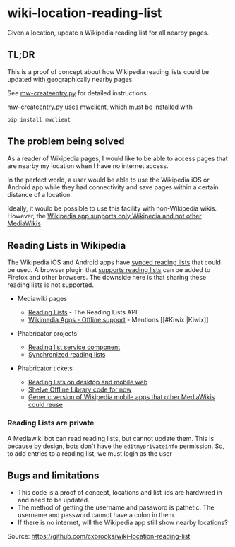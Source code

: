 # wiki-location-reading-list

Given a location, update a Wikipedia reading list for all nearby pages.

## TL;DR
This is a proof of concept about how Wikipedia reading lists could be updated with geographically nearby pages.

See [mw-createentry.py](mw-createentry.py) for detailed instructions.

mw-createentry.py uses [mwclient](https://github.com/mwclient/mwclient), which must be installed with
```
pip install mwclient
```

## The problem being solved

As a reader of Wikipedia pages, I would like to be able to access
pages that are nearby my location when I have no internet access.

In the perfect world, a user would be able to use the Wikipedia iOS or
Android app while they had connectivity and save pages within a
certain distance of a location.

Ideally, it would be possible to use this facility with non-Wikipedia wikis.
However, the
[Wikipedia app supports only Wikipedia and not other MediaWikis](https://phabricator.wikimedia.org/T107042)

## Reading Lists in Wikipedia
The Wikipedia iOS and Android apps have [synced reading lists](https://www.mediawiki.org/wiki/Wikimedia_Apps/Synced_Reading_Lists) that could be used.  A browser plugin that [supports reading lists](https://www.mediawiki.org/wiki/Wikimedia_Apps/Reading_list_browser_extension) can be added to Firefox and other browsers.  The downside here is that sharing these reading lists is not supported.

* Mediawiki pages
  * [Reading Lists](https://www.mediawiki.org/wiki/Reading/Reading_Lists) - The Reading Lists API
  * [Wikimedia Apps - Offline support](https://www.mediawiki.org/wiki/Wikimedia_Apps/Offline_support) - Mentions [[#Kiwix |Kiwix]]

* Phabricator projects
  * [Reading list service component](https://phabricator.wikimedia.org/project/profile/2740/)
  * [Synchronized reading lists](https://phabricator.wikimedia.org/project/view/2483/)

* Phabricator tickets
  * [Reading lists on desktop and mobile web](https://phabricator.wikimedia.org/T194441)
  * [Shelve Offline Library code for now](https://phabricator.wikimedia.org/T195518)
  * [Generic version of Wikipedia mobile apps that other MediaWikis could reuse](https://phabricator.wikimedia.org/T107042)


### Reading Lists are private
A Mediawiki bot can read reading lists, but cannot update them.  This is because by design, bots don't have the `editmyprivateinfo` permission.  So, to add entries to a reading list, we must login as the user

## Bugs and limitations
* This code is a proof of concept, locations and list_ids are hardwired in and need to be updated.
* The method of getting the username and password is pathetic.  The username and password cannot have a colon in them.
* If there is no internet, will the Wikipedia app still show nearby locations?

Source: https://github.com/cxbrooks/wiki-location-reading-list
